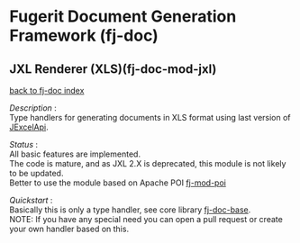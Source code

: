 # Fugerit Document Generation Framework (fj-doc)

## JXL Renderer (XLS)(fj-doc-mod-jxl)

[back to fj-doc index](../README.md)  

*Description* :  
Type handlers for generating documents in XLS format using last version of  
[JExcelApi](https://mvnrepository.com/artifact/net.sourceforge.jexcelapi/jxl/2.6.12).

*Status* :  
All basic features are implemented.  
The code is mature, and as JXL 2.X is deprecated, this module is not likely to be updated.  
Better to use the module based on Apache POI [fj-mod-poi](../fj-mod-poi/README.md) 
  
  
*Quickstart* :  
Basically this is only a type handler, see core library [fj-doc-base](../fj-doc-base/README.md).  
NOTE: If you have any special need you can open a pull request or create your own handler based on this.